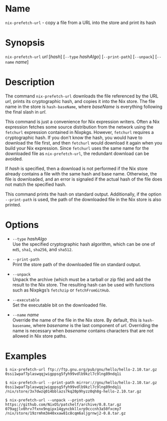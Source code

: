 # Name

`nix-prefetch-url` - copy a file from a URL into the store and print its hash

# Synopsis

`nix-prefetch-url` *url* [*hash*]
  [`--type` *hashAlgo*]
  [`--print-path`]
  [`--unpack`]
  [`--name` *name*]

# Description

The command `nix-prefetch-url` downloads the file referenced by the URL
*url*, prints its cryptographic hash, and copies it into the Nix store.
The file name in the store is `hash-baseName`, where *baseName* is
everything following the final slash in *url*.

This command is just a convenience for Nix expression writers. Often a
Nix expression fetches some source distribution from the network using
the `fetchurl` expression contained in Nixpkgs. However, `fetchurl`
requires a cryptographic hash. If you don't know the hash, you would
have to download the file first, and then `fetchurl` would download it
again when you build your Nix expression. Since `fetchurl` uses the same
name for the downloaded file as `nix-prefetch-url`, the redundant
download can be avoided.

If *hash* is specified, then a download is not performed if the Nix
store already contains a file with the same hash and base name.
Otherwise, the file is downloaded, and an error is signaled if the
actual hash of the file does not match the specified hash.

This command prints the hash on standard output. Additionally, if the
option `--print-path` is used, the path of the downloaded file in the
Nix store is also printed.

# Options

  - `--type` *hashAlgo*  
    Use the specified cryptographic hash algorithm, which can be one of
    `md5`, `sha1`, `sha256`, and `sha512`.

  - `--print-path`  
    Print the store path of the downloaded file on standard output.

  - `--unpack`  
    Unpack the archive (which must be a tarball or zip file) and add the
    result to the Nix store. The resulting hash can be used with
    functions such as Nixpkgs’s `fetchzip` or `fetchFromGitHub`.

  - `--executable`  
    Set the executable bit on the downloaded file.

  - `--name` *name*  
    Override the name of the file in the Nix store. By default, this is
    `hash-basename`, where *basename* is the last component of *url*.
    Overriding the name is necessary when *basename* contains characters
    that are not allowed in Nix store paths.

# Examples

```console
$ nix-prefetch-url ftp://ftp.gnu.org/pub/gnu/hello/hello-2.10.tar.gz
0ssi1wpaf7plaswqqjwigppsg5fyh99vdlb9kzl7c9lng89ndq1i
```

```console
$ nix-prefetch-url --print-path mirror://gnu/hello/hello-2.10.tar.gz
0ssi1wpaf7plaswqqjwigppsg5fyh99vdlb9kzl7c9lng89ndq1i
/nix/store/3x7dwzq014bblazs7kq20p9hyzz0qh8g-hello-2.10.tar.gz
```

```console
$ nix-prefetch-url --unpack --print-path https://github.com/NixOS/patchelf/archive/0.8.tar.gz
079agjlv0hrv7fxnx9ngipx14gyncbkllxrp9cccnh3a50fxcmy7
/nix/store/19zrmhm3m40xxaw81c8cqm6aljgrnwj2-0.8.tar.gz
```
